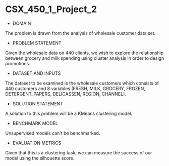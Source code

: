 # CSX_450_1_Project_2


+ DOMAIN

 The problem is drawn from the analysis of wholesale customer data set.
 
 + PROBLEM STATEMENT
 
 Given the wholesale data on 440 clients, we wish to explore the relationship between grocery and milk spending using cluster analysis in order to design promotions.

 + DATASET AND INPUTS
 
 The dataset to be examined is the wholesale customers which consists of 440 customers and 8 variables (FRESH, MILK, GROCERY,   FROZEN, DETERGENT_PAPERS, DELICASSEN, REGION, CHANNEL).
 
 + SOLUTION STATEMENT
 
 A solution to this problem will be a KMeans clustering model.
 
+ BENCHMARK MODEL

 Unsupervised models can't be benchmarked. 
  
 + EVALUATION METRICS
 
 Given that this is a clustering task, we can measure the success of our model using the silhouette score.
  
 
